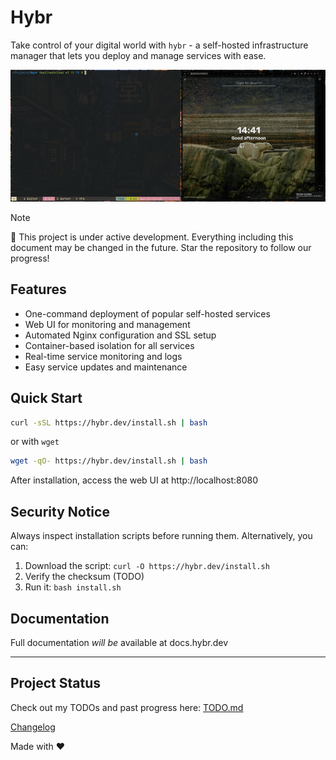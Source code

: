 # Hybr

Take control of your digital world with `hybr` - a self-hosted infrastructure manager that lets you deploy and manage services with ease.

![Hybr Progress](https://github.com/rasjonell/hybr/blob/master/progress.gif)

> [!NOTE]
> 🚧 This project is under active development. Everything including this document may be changed in the future.
> Star the repository to follow our progress!

## Features

- One-command deployment of popular self-hosted services
- Web UI for monitoring and management
- Automated Nginx configuration and SSL setup
- Container-based isolation for all services
- Real-time service monitoring and logs
- Easy service updates and maintenance

## Quick Start

```bash
curl -sSL https://hybr.dev/install.sh | bash
```

or with `wget`

```bash
wget -qO- https://hybr.dev/install.sh | bash
```

After installation, access the web UI at http://localhost:8080

## Security Notice

Always inspect installation scripts before running them. Alternatively, you can:

1. Download the script: `curl -O https://hybr.dev/install.sh`
2. Verify the checksum (TODO)
3. Run it: `bash install.sh`

## Documentation

Full documentation *will be* available at docs.hybr.dev

---

## Project Status

Check out my TODOs and past progress here: [TODO.md](https://github.com/rasjonell/hybr/blob/master/TODO.md)

[Changelog](https://github.com/rasjonell/hybr/blob/master/CHANGELOG.md)

Made with ❤️ 
